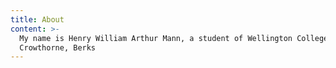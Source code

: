 ```yaml
---
title: About
content: >-
  My name is Henry William Arthur Mann, a student of Wellington College in
  Crowthorne, Berks
---
```



